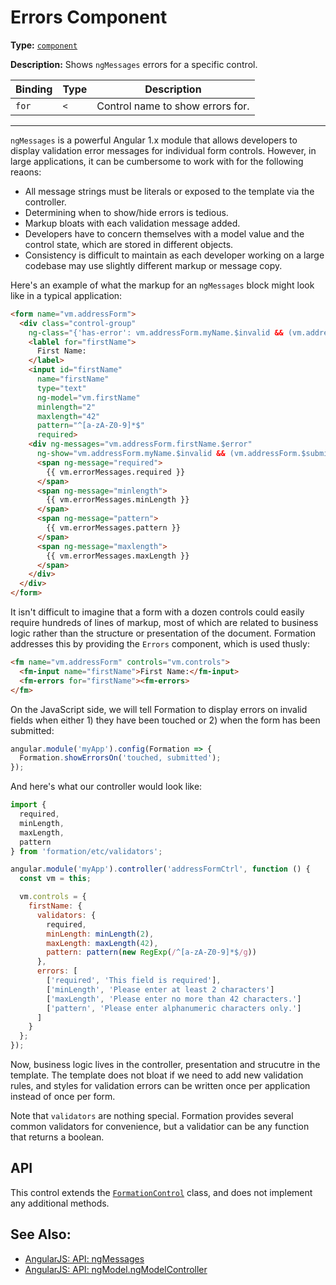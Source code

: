 # Errors Component

**Type:** [`component`](https://docs.angularjs.org/guide/component)

**Description:** Shows `ngMessages` errors for a specific control.

|Binding|Type|Description|
|---|---|---|
|`for`|`<`|Control name to show errors for.|

----

`ngMessages` is a powerful Angular 1.x module that allows developers to display validation error messages for individual form controls. However, in large applications, it can be cumbersome to work with for the following reaons:

- All message strings must be literals or exposed to the template via the controller.
- Determining when to show/hide errors is tedious.
- Markup bloats with each validation message added.
- Developers have to concern themselves with a model value and the control state, which are stored in different objects.
- Consistency is difficult to maintain as each developer working on a large codebase may use slightly different markup or message copy.

Here's an example of what the markup for an `ngMessages` block might look like in a typical application:

```html
<form name="vm.addressForm">
  <div class="control-group"
    ng-class="{'has-error': vm.addressForm.myName.$invalid && (vm.addressForm.$submitted || vm.addressForm.myName.$touched)}">
    <lablel for="firstName">
      First Name:
    </label>
    <input id="firstName"
      name="firstName"
      type="text"
      ng-model="vm.firstName"
      minlength="2"
      maxlength="42"
      pattern="^[a-zA-Z0-9]*$"
      required>
    <div ng-messages="vm.addressForm.firstName.$error"
      ng-show="vm.addressForm.myName.$invalid && (vm.addressForm.$submitted || vm.addressForm.myName.$touched)">
      <span ng-message="required">
        {{ vm.errorMessages.required }}
      </span>
      <span ng-message="minlength">
        {{ vm.errorMessages.minLength }}
      </span>
      <span ng-message="pattern">
        {{ vm.errorMessages.pattern }}
      </span>
      <span ng-message="maxlength">
        {{ vm.errorMessages.maxLength }}
      </span>
    </div>
  </div>
</form>

```

It isn't difficult to imagine that a form with a dozen controls could easily require hundreds of lines of markup, most of which are related to business logic rather than the structure or presentation of the document. Formation addresses this by providing the `Errors` component, which is used thusly:

```html
<fm name="vm.addressForm" controls="vm.controls">
  <fm-input name="firstName">First Name:</fm-input>
  <fm-errors for="firstName"><fm-errors>
</fm>
```

On the JavaScript side, we will tell Formation to display errors on invalid fields when either 1) they have been touched or 2) when the form has been submitted:

```js
angular.module('myApp').config(Formation => {
  Formation.showErrorsOn('touched, submitted');
});
```

And here's what our controller would look like:

```js
import {
  required,
  minLength,
  maxLength,
  pattern
} from 'formation/etc/validators';

angular.module('myApp').controller('addressFormCtrl', function () {
  const vm = this;

  vm.controls = {
    firstName: {
      validators: {
        required,
        minLength: minLength(2),
        maxLength: maxLength(42),
        pattern: pattern(new RegExp(/^[a-zA-Z0-9]*$/g))
      },
      errors: [
        ['required', 'This field is required'],
        ['minLength', 'Please enter at least 2 characters']
        ['maxLength', 'Please enter no more than 42 characters.']
        ['pattern', 'Please enter alphanumeric characters only.']
      ]
    }
  };
});
```

Now, business logic lives in the controller, presentation and strucutre in the template. The template does not bloat if we need to add new validation rules, and styles for validation errors can be written once per application instead of once per form.

Note that `validators` are nothing special. Formation provides several common validators for convenience, but a validatior can be any function that returns a boolean.

## API

This control extends the [`FormationControl`](/src/formation/components/FormationControl) class, and does not implement any additional methods.

## See Also:
- [AngularJS: API: ngMessages](https://docs.angularjs.org/api/ngMessages/directive/ngMessages)
- [AngularJS: API: ngModel.ngModelController](https://docs.angularjs.org/api/ng/type/ngModel.NgModelController)
